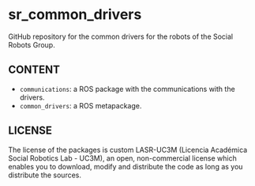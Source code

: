 # sr_common_drivers

GitHub repository for the common drivers for the robots of the Social Robots Group.

## CONTENT

- `communications`: a ROS package with the communications with the drivers.
- `common_drivers`: a ROS metapackage.

## LICENSE

The license of the packages is custom LASR-UC3M (Licencia Académica Social Robotics Lab - UC3M), an open, non-commercial license which enables you to download, modify and distribute the code as long as you distribute the sources.  
